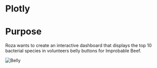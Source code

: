 # Plotly

# Purpose
Roza wants to create an interactive dashboard that displays the top 10 bacterial species in volunteers belly buttons for Improbable Beef.

![Belly](https://user-images.githubusercontent.com/30275459/146681371-c51e624c-3527-4d44-a81a-581d1314c434.PNG)
